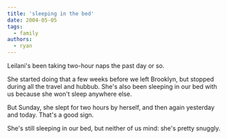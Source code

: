 ```yaml
---
title: 'sleeping in the bed'
date: 2004-05-05
tags:
  - family
authors:
  - ryan
---
```


Leilani's been taking two-hour naps the past day or so.

She started doing that a few weeks before we left Brooklyn, but stopped during all the travel and hubbub. She's also been sleeping in our bed with us because she won't sleep anywhere else.

But Sunday, she slept for two hours by herself, and then again yesterday and today. That's a good sign.

She's still sleeping in our bed, but neither of us mind: she's pretty snuggly.

